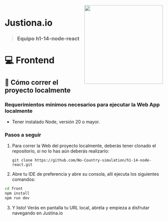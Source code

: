 <img align="right" width="250" src="https://github.com/user-attachments/assets/702f2c28-37a4-4aff-bc6f-9c4c4f05d777">

# Justiona.io

> ### Equipo h1-14-node-react

# 💻 Frontend

## 🚀 Cómo correr el proyecto localmente


### Requerimientos mínimos necesarios para ejecutar la Web App localmente
- Tener instalado Node, versión 20 o mayor.

### Pasos a seguir

1. Para correr la Web del proyecto localmente, deberás tener clonado el repositorio, si no lo has aún deberás realizarlo:

    `git clone https://github.com/No-Country-simulation/h1-14-node-react.git`

2. Abre tu IDE de preferencia y abre su consola, allí ejecuta los siguientes comandos:

 ```sh
cd front
npm install
npm run dev
```

3. Y listo! Verás en pantalla tu URL local, abréla y empieza a disfrutar navegando en Justina.io


